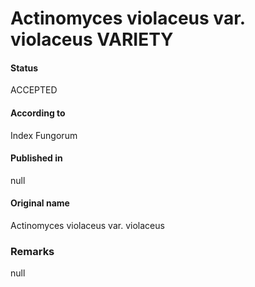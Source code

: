 # Actinomyces violaceus var. violaceus VARIETY

#### Status
ACCEPTED

#### According to
Index Fungorum

#### Published in
null

#### Original name
Actinomyces violaceus var. violaceus

### Remarks
null